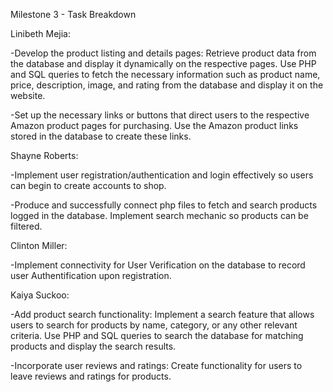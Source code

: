 Milestone 3 - Task Breakdown

Linibeth Mejia: 

  -Develop the product listing and details pages: Retrieve product data from the database and display it dynamically on the respective pages.
  Use PHP and SQL queries to fetch the necessary information such as product name, price, description, image, and rating from the database 
  and display it on the website.

  -Set up the necessary links or buttons that direct users to the respective Amazon product pages for purchasing. Use the Amazon product links
  stored in the database to create these links.

Shayne Roberts:

  -Implement user registration/authentication and login effectively so users can begin to create accounts to shop. 

  -Produce and successfully connect php files to fetch and search products logged in the database. Implement search mechanic so products can be filtered.

Clinton Miller:

  -Implement connectivity for User Verification on the database to record user Authentification upon registration.
  
 Kaiya Suckoo:
  
   -Add product search functionality: Implement a search feature that allows users to search for products by name, category, or any other relevant criteria. Use PHP and SQL queries to search the database for matching products and display the search results.
   
   -Incorporate user reviews and ratings: Create functionality for users to leave reviews and ratings for products.
